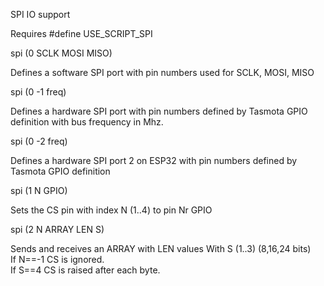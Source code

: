 SPI IO support 

Requires #define USE_SCRIPT_SPI

<span style='color:var(--vscode-symbolIcon-methodForeground);'>spi</span> (<span style='color:var(--vscode-symbolIcon-variableForeground);'>0 SCLK MOSI MISO</span>) 

Defines a software SPI port with pin numbers used for SCLK, MOSI, MISO  

<span style='color:var(--vscode-symbolIcon-methodForeground);'>spi</span> (<span style='color:var(--vscode-symbolIcon-variableForeground);'>0 -1 freq</span>) 

Defines a hardware SPI port with pin numbers defined by Tasmota GPIO definition with bus frequency in Mhz.

<span style='color:var(--vscode-symbolIcon-methodForeground);'>spi</span> (<span style='color:var(--vscode-symbolIcon-variableForeground);'>0 -2 freq</span>) 

Defines a hardware SPI port 2 on ESP32 with pin numbers defined by Tasmota GPIO definition

<span style='color:var(--vscode-symbolIcon-methodForeground);'>spi</span> (<span style='color:var(--vscode-symbolIcon-variableForeground);'>1 N GPIO</span>) 

Sets the CS pin with index N (1..4) to pin Nr GPIO

<span style='color:var(--vscode-symbolIcon-methodForeground);'>spi</span> (<span style='color:var(--vscode-symbolIcon-variableForeground);'>2 N ARRAY LEN S</span>) 

Sends and receives an ARRAY with LEN values 
With S (1..3) (8,16,24 bits)  
If N==-1 CS is ignored.  
If S==4 CS is raised after each byte.

